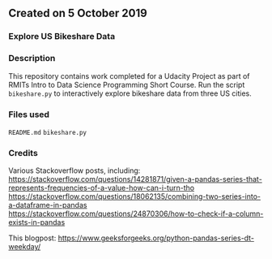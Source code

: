 ## Created on 5 October 2019

### Explore US Bikeshare Data

### Description
This repository contains work completed for a Udacity Project as part of RMITs Intro to Data Science Programming Short Course. Run the script `bikeshare.py` to interactively explore bikeshare data from three US cities.

### Files used
`README.md`
`bikeshare.py`

### Credits
Various Stackoverflow posts, including:
https://stackoverflow.com/questions/14281871/given-a-pandas-series-that-represents-frequencies-of-a-value-how-can-i-turn-tho
https://stackoverflow.com/questions/18062135/combining-two-series-into-a-dataframe-in-pandas
https://stackoverflow.com/questions/24870306/how-to-check-if-a-column-exists-in-pandas

This blogpost:
https://www.geeksforgeeks.org/python-pandas-series-dt-weekday/
